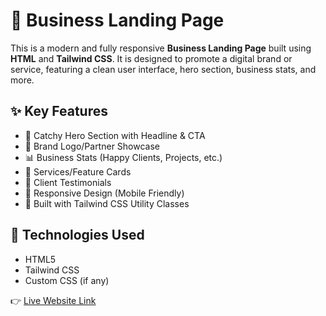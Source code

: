 # 🚀 Business Landing Page

This is a modern and fully responsive **Business Landing Page** built using **HTML** and **Tailwind CSS**. It is designed to promote a digital brand or service, featuring a clean user interface, hero section, business stats, and more.

## ✨ Key Features

- 🧠 Catchy Hero Section with Headline & CTA
- 🤝 Brand Logo/Partner Showcase
- 📊 Business Stats (Happy Clients, Projects, etc.)
- 💼 Services/Feature Cards
- 💬 Client Testimonials
- 📱 Responsive Design (Mobile Friendly)
- 🎨 Built with Tailwind CSS Utility Classes

## 🔧 Technologies Used

- HTML5
- Tailwind CSS
- Custom CSS (if any)


👉 [Live Website Link](https://shuvo9229.github.io/Assignment-Five/)  
